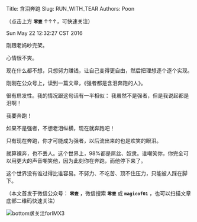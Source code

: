 Title: 含泪奔跑
Slug:  RUN_WITH_TEAR
Authors: Poon



（点击上方 **`零壹`** ↑↑↑，可快速关注）

Sun May 22 12:32:27 CST 2016

刚跟老妈吵完架。

心情很不爽。

现在什么都不想，只想努力赚钱，让自己变得更自由，然后把理想逐个逐个实现。

刚刚在公众号上，读到一篇文章，《强者都是含泪奔跑的人》。

很有启发性。我的情况跟这句话有一半相似： 我虽然不是强者，但是我说起都是泪啊！

我要奔跑！

如果不是强者，不想老泪纵横，现在就奔跑吧！

只有现在奔跑，你才可能成为强者，以后流出来的也是欢笑的眼泪。

就算裸奔，也不丢人。这个世界上，98%都是屌丝、奴隶。谁嘲笑你，你完全可以用更大的声音嘲笑他，因为此刻你在奔跑，而他停下来了。

这个世界没有谁过得比谁容易。不努力、不吃苦、顶不住压力，只能被人踩在脚下。

（本文首发于微信公众号： **`零壹`** ，微信搜索 **`零壹`** 或 **`magicof01`** ，也可以扫描文章底部二维码快速关注）

![bottom求关注forIMX3](http://www.imx3.com/img/weixin_bi_common/sdr_code_tree_01.png)

